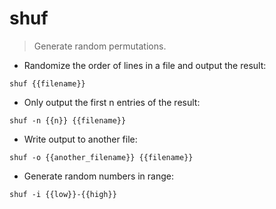 # shuf

> Generate random permutations.

- Randomize the order of lines in a file and output the result:

`shuf {{filename}}`

- Only output the first n entries of the result:

`shuf -n {{n}} {{filename}}`

- Write output to another file:

`shuf -o {{another_filename}} {{filename}}`

- Generate random numbers in range:

`shuf -i {{low}}-{{high}}`
